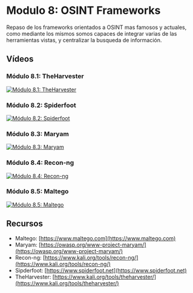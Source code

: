 # Modulo 8: OSINT Frameworks

Repaso de los frameworks orientados a OSINT mas famosos y actuales, como mediante los mismos somos capaces de integrar varias de las herramientas vistas, y centralizar la busqueda de información.

## Vídeos

### Módulo 8.1: TheHarvester

[![Módulo 8.1: TheHarvester](https://img.youtube.com/vi/lD8llprK51w/0.jpg)](https://www.youtube.com/watch?v=lD8llprK51w)

### Módulo 8.2: Spiderfoot

[![Módulo 8.2: Spiderfoot](https://img.youtube.com/vi/NWKPJyb8aPQ/0.jpg)](https://www.youtube.com/watch?v=NWKPJyb8aPQ)

### Módulo 8.3: Maryam

[![Módulo 8.3: Maryam](https://img.youtube.com/vi/jtGjrjCP6VY/0.jpg)](https://www.youtube.com/watch?v=jtGjrjCP6VY)

### Módulo 8.4: Recon-ng

[![Módulo 8.4: Recon-ng](https://img.youtube.com/vi/5yagJFPlqjw/0.jpg)](https://www.youtube.com/watch?v=5yagJFPlqjw)

### Módulo 8.5: Maltego

[![Módulo 8.5: Maltego](https://img.youtube.com/vi/aJI8PaSapaM/0.jpg)](https://www.youtube.com/watch?v=aJI8PaSapaM)

## Recursos

- Maltego: [https://www.maltego.com](https://www.maltego.com)
- Maryam: [https://owasp.org/www-project-maryam/](https://owasp.org/www-project-maryam/)
- Recon-ng: [https://www.kali.org/tools/recon-ng/](https://www.kali.org/tools/recon-ng/)
- Sipderfoot: [https://www.spiderfoot.net](https://www.spiderfoot.net)
- TheHarvester: [https://www.kali.org/tools/theharvester/](https://www.kali.org/tools/theharvester/)
